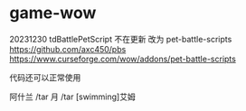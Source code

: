 # game-wow


20231230
tdBattlePetScript 不在更新
改为  pet-battle-scripts
https://github.com/axc450/pbs
https://www.curseforge.com/wow/addons/pet-battle-scripts

代码还可以正常使用

阿什兰
/tar 月
/tar [swimming]艾姆
